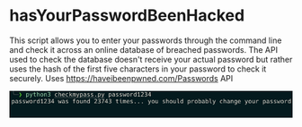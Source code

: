 # hasYourPasswordBeenHacked
This script allows you to enter your passwords through the command line and check it across an online database of breached passwords. 
The API used to check the database doesn't receive your actual password but rather uses the hash of the first five characters in your 
password to check it securely. Uses https://haveibeenpwned.com/Passwords API

![password1234](https://raw.githubusercontent.com/rubendplaza/hasYourPasswordBeenHacked/main/img.png)
